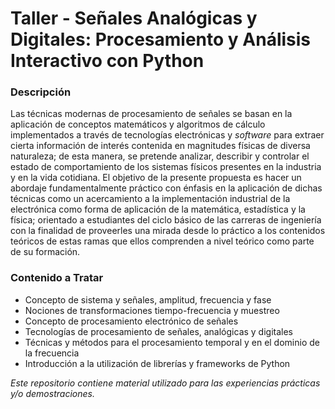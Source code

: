 # Taller - Señales Analógicas y Digitales: Procesamiento y Análisis Interactivo con Python #

### Descripción ###

Las técnicas modernas de procesamiento de señales se basan en la aplicación de conceptos matemáticos y algoritmos de cálculo implementados a través de tecnologías electrónicas y *software* para extraer cierta información de interés contenida en magnitudes físicas de diversa naturaleza; de esta manera, se pretende analizar, describir y controlar el estado de comportamiento de los sistemas físicos presentes en la industria y en la vida cotidiana. El objetivo de la presente propuesta es hacer un abordaje fundamentalmente práctico con énfasis en la aplicación de dichas técnicas como un acercamiento a la implementación industrial de la electrónica como forma de aplicación de la matemática, estadística y la física; orientado a estudiantes del ciclo básico de las carreras de ingeniería con la finalidad de proveerles una mirada desde lo práctico a los contenidos teóricos de estas ramas que ellos comprenden a nivel teórico como parte de su formación.

### Contenido a Tratar ###

* Concepto de sistema y señales, amplitud, frecuencia y fase
* Nociones de transformaciones tiempo-frecuencia y muestreo
* Concepto de procesamiento electrónico de señales
* Tecnologías de procesamiento de señales, analógicas y digitales
* Técnicas y métodos para el procesamiento temporal y en el dominio de la frecuencia
* Introducción a la utilización de librerías y frameworks de Python


*Este repositorio contiene material utilizado para las experiencias prácticas y/o demostraciones.*